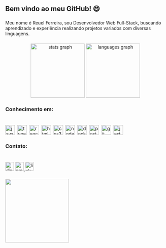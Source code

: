<h2 align="left">Bem vindo ao meu GitHub! 😄</h2>

###

<p align="left">Meu nome é Reuel Ferreira, sou Desenvolvedor Web Full-Stack, buscando aprendizado e experiência realizando projetos variados com diversas linguagens.</p>

###

<div align="center">
  <img src="https://github-readme-stats.vercel.app/api?username=reuel02&hide_title=false&hide_rank=false&show_icons=true&include_all_commits=true&count_private=true&disable_animations=false&theme=dracula&locale=pt-br&hide_border=true" height="170" alt="stats graph"  />
  <img src="https://github-readme-stats.vercel.app/api/top-langs?username=reuel02&locale=pt-br&hide_title=false&layout=compact&card_width=320&langs_count=5&theme=dracula&hide_border=true" height="170" alt="languages graph"  />
</div>

###

<h3 align="left">Conhecimento em:</h3>

###

<br clear="both">

<div align="left">
  <img src="https://img.shields.io/badge/JavaScript-F7DF1E?logo=javascript&logoColor=black&style=for-the-badge" height="30" alt="javascript logo"  />
  <img width="0" />
  <img src="https://img.shields.io/badge/TypeScript-3178C6?logo=typescript&logoColor=white&style=for-the-badge" height="30" alt="typescript logo"  />
  <img width="0" />
  <img src="https://img.shields.io/badge/React-61DAFB?logo=react&logoColor=black&style=for-the-badge" height="30" alt="react logo"  />
  <img width="0" />
  <img src="https://img.shields.io/badge/HTML5-E34F26?logo=html5&logoColor=white&style=for-the-badge" height="30" alt="html5 logo"  />
  <img width="0" />
  <img src="https://img.shields.io/badge/CSS3-1572B6?logo=css3&logoColor=white&style=for-the-badge" height="30" alt="css3 logo"  />
  <img width="0" />
  <img src="https://img.shields.io/badge/Node.js-339933?logo=nodedotjs&logoColor=white&style=for-the-badge" height="30" alt="nodejs logo"  />
  <img width="0" />
  <img src="https://img.shields.io/badge/Docker-2496ED?logo=docker&logoColor=white&style=for-the-badge" height="30" alt="docker logo"  />
  <img width="0" />
  <img src="https://img.shields.io/badge/PostgreSQL-4169E1?logo=postgresql&logoColor=white&style=for-the-badge" height="30" alt="postgresql logo"  />
  <img width="0" />
  <img src="https://img.shields.io/badge/Git-F05032?logo=git&logoColor=white&style=for-the-badge" height="30" alt="git logo"  />
  <img width="0" />
  <img src="https://img.shields.io/badge/Jest-C21325?logo=jest&logoColor=white&style=for-the-badge" height="30" alt="jest logo"  />
</div>

###

<h3 align="left">Contato:</h3>

###

<br clear="both">

<div align="left">
  <img src="https://img.shields.io/static/v1?message=reuel3330&logo=discord&label=&color=7289DA&logoColor=white&labelColor=&style=for-the-badge" height="27" alt="discord logo"  />
  <a href="ferreirareuel3@gmail.com" target="_blank">
    <img src="https://img.shields.io/static/v1?message=ferreirareuel3@gmail.com&logo=gmail&label=&color=D14836&logoColor=white&labelColor=&style=for-the-badge" height="27" alt="gmail logo"  />
  </a>
  <a href="https://www.linkedin.com/in/reuel-ferreira/" target="_blank">
    <img src="https://img.shields.io/static/v1?message=LinkedIn&logo=linkedin&label=&color=0077B5&logoColor=white&labelColor=&style=for-the-badge" height="27" alt="linkedin logo"  />
  </a>
</div>

###

<div align="left">
  <img height="200" src="https://media3.giphy.com/media/v1.Y2lkPTc5MGI3NjExcDEwODhsdDAyMW9zbHVtbjZubmMyaTJ3djAyN2M1Ymhpdmd6c2tzMyZlcD12MV9pbnRlcm5hbF9naWZfYnlfaWQmY3Q9Zw/78XCFBGOlS6keY1Bil/giphy.gif"  />
</div>

###
